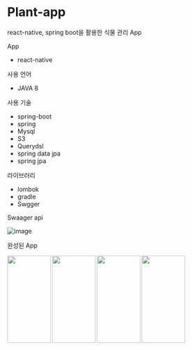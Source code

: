 # Plant-app
react-native, spring boot을 활용한 식물 관리 App


App
- react-native


사용 언어
- JAVA 8


사용 기술
- spring-boot
- spring
- Mysql
- S3
- Querydsl
- spring data jpa
- spring jpa


라이브러리
- lombok
- gradle
- Swgger 


 Swaager api
 
 ![image](https://user-images.githubusercontent.com/87289562/217521658-c89c1c1d-3d58-4ca4-95bc-7ba0ba4dbb72.png)

완성된 App

<img width="100px" height="200px" align=left src="https://user-images.githubusercontent.com/87289562/217521728-f6d9e034-215a-40a4-bfe9-5120c9884195.PNG">
<img width="100px" height="200px" align=left src="https://user-images.githubusercontent.com/87289562/217521755-5326e3d6-1d68-4d23-b4a0-a26821d41fd5.PNG">
<img width="100px" height="200px" align=left src="https://user-images.githubusercontent.com/87289562/217521776-c487ae1d-54d6-48ca-926d-25ff50c3f752.PNG">
<img width="100px" height="200px" align=left src="https://user-images.githubusercontent.com/87289562/217521790-c225da62-478a-47a4-813a-37222a02d796.PNG">


